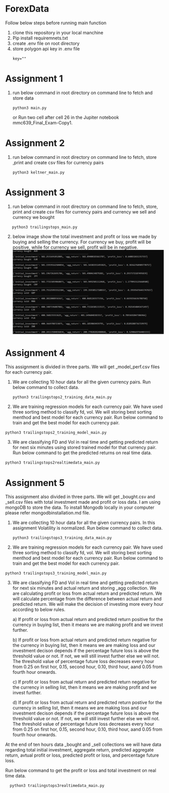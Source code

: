 # ForexData
Follow below steps before running main function
1) clone this repository in your local manchine
2) Pip install requiremnets.txt
3) create .env file on root directory
4) store polygon api key in .env file
    ```
    key=""
    ```
# Assignment 1
1) run below command in root directory on command line to fetch and store data 
    ```python:
    python3 main.py
    ```
    or
    Run two cell after cell 26 in the Jupiter notebook mmc639_Final_Exam-Copy1.

# Assignment 2
1) run below command in root directory on command line to fetch, store ,print and create csv files for currency pairs
   ```python:
   python3 keltner_main.py
   ```
# Assignment 3
1) run below command in root directory on command line to fetch, store, print and create csv files for currency pairs and currency we sell and currency we bought
  ```python:
	 python3 trailingstops_main.py
  ```
2) below image show the total investment and  profit or loss we made by buying and selling the currency. For currency we buy, profit will be positive, while for currency we sell, profit will be in negative.
![Result](https://github.com/VISHDIVGAU/ForexData/blob/main/profit_loss.png?raw=true)

# Assignment 4
This assignment is divided in three parts. We will get _model_perf.csv files for each currency pair.
1) We are collecting 10 hour data for all the given currency pairs. Run below command to collect data.
   ```python:
   python3 trailingstops2_training_data_main.py
   ```
2) We are training regression models for each currency pair. We have used three sorting method to classify fd, vol. We will storing best sorting menthod and best model for each currency pair. Run below command to train and get the best model for each currency pair.
  ```python:
  python3 trailingstops2_training_model_main.py
  ```
3) We are classifying FD and Vol in real time and getting predicted return for next six minutes using stored trained model for that currency pair. Run below command to get the predicted returns on real time data.
  ```python:
  python3 trailingstops2realtimedata_main.py
  ```
# Assignment 5
This assignment also divided in three parts. We will get _bought.csv and _sell.csv files with total investment made and profit or loss data.
I am using mongoDB to store the data. To install Mongodb locally in your computer please refer mongodbinstallation.md file.
1) We are collecting 10 hour data for all the given currency pairs. In this assignment Volatility is normalized. Run below command to collect data.
   ```python:
   python3 trailingstops3_training_data_main.py
   ```
2) We are training regression models for each currency pair. We have used three sorting method to classify fd, vol. We will storing best sorting menthod and best model for each currency pair. Run below command to train and get the best model for each currency pair.
  ```python:
  python3 trailingstops3_training_model_main.py
  ```
3) We are classifying FD and Vol in real time and getting predicted return for next six minutes and actual return and storing _agg collection. We are calculating profit or loss from actual return and predicted return. We will calculate percentage from the difference between actual return and predicted return. We will make the decision of investing more every hour according to below rules.

	a) If profit or loss from actual return and predicted return positive for the currency in buying list, then it means we are making profit and we invest further.
	
	b) If profit or loss from actual return and predicted return negative for the currency in buying list, then it means we are making loss and our investment decison depends if the percentage future loss is above the threshold value or not. If not, we will still invest further else we will not. The threshold value of percentage future loss decreases every hour from 0.25 on first hor, 0.15, second hour, 0.10, third hour, aand 0.05 from fourth hour onwards.
	
	c) If profit or loss from actual return and predicted return negative for the currency in selling list, then it means we are making profit and we invest further.
	
	d) If profit or loss from actual return and predicted return postive for the currency in selling list, then it means we are making loss and our investment decison depends if the percentage future loss is above the threshold value or not. If not, we will still invest further else we will not. The threshold value of percentage future loss decreases every hour from 0.25 on first hor, 0.15, second hour, 0.10, third hour, aand 0.05 from fourth hour onwards.  

At the end of ten hours data _bought and _sell collections we will have data regarding total initial investment, aggregate return, predicted aggregate return, avtual profit or loss, predicted profit or loss, and percentage future loss. 

Run below command to get the profit or loss and total investment on real time data.
```python:
  python3 trailingstops3realtimedata_main.py
 ```
